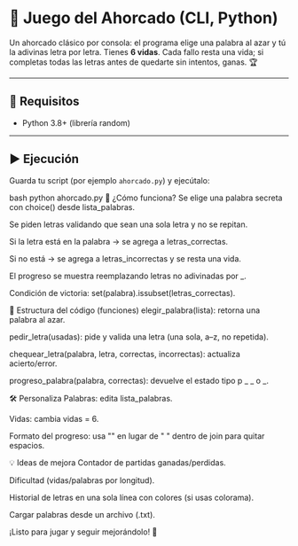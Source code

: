 # 🎯 Juego del Ahorcado (CLI, Python)

Un ahorcado clásico por consola: el programa elige una palabra al azar y tú la adivinas letra por letra. Tienes **6 vidas**. Cada fallo resta una vida; si completas todas las letras antes de quedarte sin intentos, ganas. 🏆

---

## 🚀 Requisitos
- Python 3.8+ (librería random)

---

## ▶️ Ejecución
Guarda tu script (por ejemplo `ahorcado.py`) y ejecútalo:

bash
python ahorcado.py
🧠 ¿Cómo funciona?
Se elige una palabra secreta con choice() desde lista_palabras.

Se piden letras validando que sean una sola letra y no se repitan.

Si la letra está en la palabra → se agrega a letras_correctas.

Si no está → se agrega a letras_incorrectas y se resta una vida.

El progreso se muestra reemplazando letras no adivinadas por _.

Condición de victoria: set(palabra).issubset(letras_correctas).

🧩 Estructura del código (funciones)
elegir_palabra(lista): retorna una palabra al azar.

pedir_letra(usadas): pide y valida una letra (una sola, a–z, no repetida).

chequear_letra(palabra, letra, correctas, incorrectas): actualiza acierto/error.

progreso_palabra(palabra, correctas): devuelve el estado tipo p _ _ o _.


🛠️ Personaliza
Palabras: edita lista_palabras.

Vidas: cambia vidas = 6.

Formato del progreso: usa "" en lugar de " " dentro de join para quitar espacios.

💡 Ideas de mejora
Contador de partidas ganadas/perdidas.

Dificultad (vidas/palabras por longitud).

Historial de letras en una sola línea con colores (si usas colorama).

Cargar palabras desde un archivo (.txt).

¡Listo para jugar y seguir mejorándolo! 🎉
